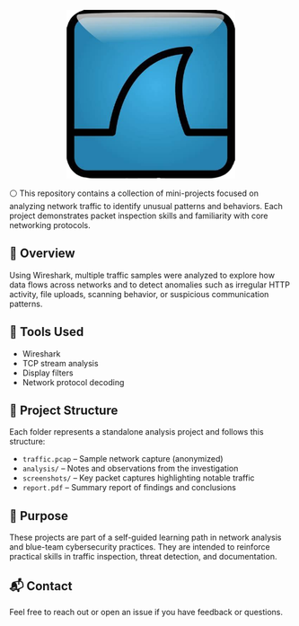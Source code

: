 <p align="center">
  <img src="https://github.com/Imad-SH/Wireshark-Anomaly-Analysis/blob/main/assets/wireshark1.png?raw=true" width="300"/>
</p>
⚪ This repository contains a collection of mini-projects focused on analyzing network traffic to identify unusual patterns and behaviors. Each project demonstrates packet inspection skills and familiarity with core networking protocols.

## 📄 Overview

Using Wireshark, multiple traffic samples were analyzed to explore how data flows across networks and to detect anomalies such as irregular HTTP activity, file uploads, scanning behavior, or suspicious communication patterns.

## 🧰 Tools Used

- Wireshark
- TCP stream analysis
- Display filters
- Network protocol decoding

## 📁 Project Structure

Each folder represents a standalone analysis project and follows this structure:

- `traffic.pcap` – Sample network capture (anonymized)
- `analysis/` – Notes and observations from the investigation
- `screenshots/` – Key packet captures highlighting notable traffic
- `report.pdf` – Summary report of findings and conclusions

## 🚀 Purpose

These projects are part of a self-guided learning path in network analysis and blue-team cybersecurity practices. They are intended to reinforce practical skills in traffic inspection, threat detection, and documentation.

## 📬 Contact

Feel free to reach out or open an issue if you have feedback or questions.
